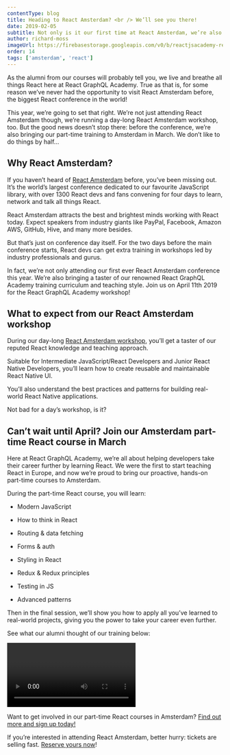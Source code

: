 ```yaml
---
contentType: blog
title: Heading to React Amsterdam? <br /> We’ll see you there!
date: 2019-02-05
subtitle: Not only is it our first time at React Amsterdam, we’re also running our first part-time course in Amsterdam this March - and you’re invited!
author: richard-moss
imageUrl: https://firebasestorage.googleapis.com/v0/b/reactjsacademy-react.appspot.com/o/blog%20post%20images%2Famsterdam.jpg?alt=media
order: 14
tags: ['amsterdam', 'react']
---
```


As the alumni from our courses will probably tell you, we live and breathe all things React here at React GraphQL Academy. True as that is, for some reason we’ve never had the opportunity to visit React Amsterdam before, the biggest React conference in the world!

This year, we’re going to set that right. We’re not just attending React Amsterdam though, we’re running a day-long React Amsterdam workshop, too. But the good news doesn’t stop there: before the conference, we’re also bringing our part-time training to Amsterdam in March. We don’t like to do things by half…

## Why React Amsterdam?

If you haven’t heard of [React Amsterdam](https://react.amsterdam/) before, you’ve been missing out. It’s the world’s largest conference dedicated to our favourite JavaScript library, with over 1300 React devs and fans convening for four days to learn, network and talk all things React.

React Amsterdam attracts the best and brightest minds working with React today. Expect speakers from industry giants like PayPal, Facebook, Amazon AWS, GitHub, Hive, and many more besides.

But that’s just on conference day itself. For the two days before the main conference starts, React devs can get extra training in workshops led by industry professionals and gurus.

In fact, we’re not only attending our first ever React Amsterdam conference this year. We’re also bringing a taster of our renowned React GraphQL Academy training curriculum and teaching style. Join us on April 11th 2019 for the React GraphQL Academy workshop!

## What to expect from our React Amsterdam workshop

During our day-long [React Amsterdam workshop](https://react.amsterdam/workshops#react-native), you’ll get a taster of our reputed React knowledge and teaching approach.

Suitable for Intermediate JavaScript/React Developers and Junior React Native Developers, you’ll learn how to create reusable and maintainable React Native UI.

You’ll also understand the best practices and patterns for building real-world React Native applications.

Not bad for a day’s workshop, is it?

## Can’t wait until April? Join our Amsterdam part-time React course in March

Here at React GraphQL Academy, we’re all about helping developers take their career further by learning React. We were the first to start teaching React in Europe, and now we’re proud to bring our proactive, hands-on part-time courses to Amsterdam.

During the part-time React course, you will learn:

- Modern JavaScript

- How to think in React

- Routing & data fetching

- Forms & auth

- Styling in React

- Redux & Redux principles

- Testing in JS

- Advanced patterns

Then in the final session, we’ll show you how to apply all you’ve learned to real-world projects, giving you the power to take your career even further.

See what our alumni thought of our training below:

<video youtube-id="E_4eQQHjc7A"></video>

Want to get involved in our part-time React courses in Amsterdam? [Find out more and sign up today!](/react/training/part-time-course/)

If you’re interested in attending React Amsterdam, better hurry: tickets are selling fast. [Reserve yours now](https://www.eventbrite.com/e/react-amsterdam-conference-2019-tickets-51631771017)!
